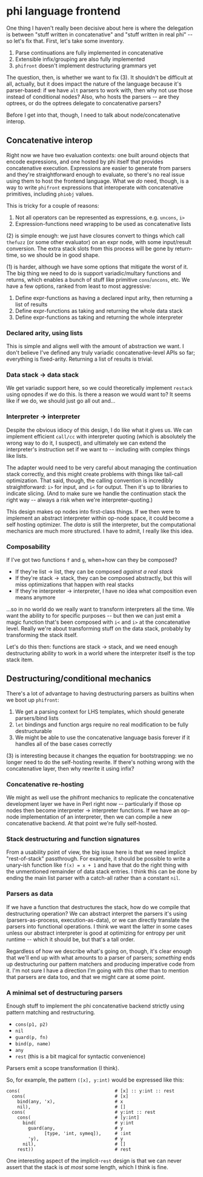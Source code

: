 # phi language frontend
One thing I haven't really been decisive about here is where the delegation is
between "stuff written in concatenative" and "stuff written in real phi" -- so
let's fix that. First, let's take some inventory.

1. Parse continuations are fully implemented in concatenative
2. Extensible infix/grouping are also fully implemented
3. `phifront` doesn't implement destructuring grammars yet

The question, then, is whether we want to fix (3). It shouldn't be difficult at
all, actually, but it does impact the nature of the language because it's
parser-based: if we have `alt` parsers to work with, then why not use those
instead of conditional nodes? Also, who hosts the parsers -- are they optrees,
or do the optrees delegate to concatenative parsers?

Before I get into that, though, I need to talk about node/concatenative interop.

## Concatenative interop
Right now we have two evaluation contexts: one built around objects that encode
expressions, and one hosted by phi itself that provides concatenative execution.
Expressions are easier to generate from parsers and they're straightforward
enough to evaluate, so there's no real issue using them to host the frontend
language. What we _do_ need, though, is a way to write `phifront` expressions
that interoperate with concatenative primitives, including `phiobj` values.

This is tricky for a couple of reasons:

1. Not all operators can be represented as expressions, e.g. `uncons`, `i>`
2. Expression-functions need wrapping to be used as concatenative lists

(2) is simple enough: we just have closures convert to things which call
`thefuzz` (or some other evaluator) on an expr node, with some input/result
conversion. The extra stack slots from this process will be gone by return-time,
so we should be in good shape.

(1) is harder, although we have some options that mitigate the worst of it. The
big thing we need to do is support variadic/multary functions and returns, which
enables a bunch of stuff like primitive `cons`/`uncons`, etc. We have a few
options, ranked from least to most aggressive:

1. Define expr-functions as having a declared input arity, then returning a list
   of results
2. Define expr-functions as taking and returning the whole data stack
3. Define expr-functions as taking and returning the whole interpreter

### Declared arity, using lists
This is simple and aligns well with the amount of abstraction we want. I don't
believe I've defined any truly variadic concatenative-level APIs so far;
everything is fixed-arity. Returning a list of results is trivial.

### Data stack -> data stack
We get variadic support here, so we could theoretically implement `restack`
using opnodes if we do this. Is there a reason we would want to? It seems like
if we do, we should just go all out and...

### Interpreter -> interpreter
Despite the obvious idiocy of this design, I do like what it gives us. We can
implement efficient `call/cc` with interpreter quoting (which is absolutely the
wrong way to do it, I suspect), and ultimately we can extend the interpreter's
instruction set if we want to -- including with complex things like lists.

The adapter would need to be very careful about managing the continuation stack
correctly, and this might create problems with things like tail-call
optimization. That said, though, the calling convention is incredibly
straightforward: `i>` for input, and `i<` for output. Then it's up to libraries
to indicate slicing. (And to make sure we handle the continuation stack the
right way -- always a risk when we're interpreter-quoting.)

This design makes op nodes into first-class things. If we then were to implement
an abstract interpreter within op-node space, it could become a self hosting
optimizer. The _data_ is still the interpreter, but the computational mechanics
are much more structured. I have to admit, I really like this idea.

### Composability
If I've got two functions `f` and `g`, when+how can they be composed?

- If they're list -> list, they can be composed _against a real stack_
- If they're stack -> stack, they can be composed abstractly, but this will miss
  optimizations that happen with real stacks
- If they're interpreter -> interpreter, I have no idea what composition even
  means anymore

...so in no world do we really want to transform interpreters all the time. We
want the ability to for specific purposes -- but then we can just emit a magic
function that's been composed with `i<` and `i>` at the concatenative level.
Really we're about transforming stuff on the data stack, probably by
transforming the stack itself.

Let's do this then: functions are stack -> stack, and we need enough
destructuring ability to work in a world where the interpreter itself is the top
stack item.

## Destructuring/conditional mechanics
There's a lot of advantage to having destructuring parsers as builtins when we
boot up `phifront`:

1. We get a parsing context for LHS templates, which should generate
   parsers/bind lists
2. `let` bindings and function args require no real modification to be fully
   destructurable
3. We might be able to use the concatenative language basis forever if it
   handles all of the base cases correctly

(3) is interesting because it changes the equation for bootstrapping: we no
longer need to do the self-hosting rewrite. If there's nothing wrong with the
concatenative layer, then why rewrite it using infix?

### Concatenative re-hosting
We might as well use the phifront mechanics to replicate the concatenative
development layer we have in Perl right now -- particularly if those op nodes
then become interpreter -> interpreter functions. If we have an op-node
implementation of an interpreter, then we can compile a new concatenative
backend. At that point we're fully self-hosted.

### Stack destructuring and function signatures
From a usability point of view, the big issue here is that we need implicit
"rest-of-stack" passthrough. For example, it should be possible to write a
unary-ish function like `f(x) = x + 1` and have that do the right thing with the
unmentioned remainder of data stack entries. I think this can be done by ending
the main list parser with a catch-all rather than a constant `nil`.

### Parsers as data
If we have a function that destructures the stack, how do we compile that
destructuring operation? We can abstract interpret the parsers it's using
(parsers-as-process, execution-as-data), or we can directly translate the
parsers into functional operations. I think we want the latter in some cases
unless our abstract interpreter is good at optimizing for entropy per unit
runtime -- which it should be, but that's a tall order.

Regardless of how we describe what's going on, though, it's clear enough that
we'll end up with what amounts to a parser of parsers; _something_ ends up
destructuring our pattern matchers and producing imperative code from it. I'm
not sure I have a direction I'm going with this other than to mention that
parsers are data too, and that we might care at some point.

### A minimal set of destructuring parsers
Enough stuff to implement the phi concatenative backend strictly using pattern
matching and restructuring.

- `cons(p1, p2)`
- `nil`
- `guard(p, fn)`
- `bind(p, name)`
- `any`
- `rest` (this is a bit magical for syntactic convenience)

Parsers emit a scope transformation (I think).

So, for example, the pattern `([x], y:int)` would be expressed like this:

```
cons(                                   # [x] :: y:int :: rest
  cons(                                 # [x]
    bind(any, 'x),                      # x
    nil),                               # []
  cons(                                 # y:int :: rest
    cons(                               # [y:int]
      bind(                             # y:int
        guard(any,                      # y
              [type, 'int, symeq]),     # :int
        'y),                            # y
      nil),                             # []
    rest))                              # rest
```

One interesting aspect of the implicit-`rest` design is that we can never assert
that the stack is _at most_ some length, which I think is fine.
